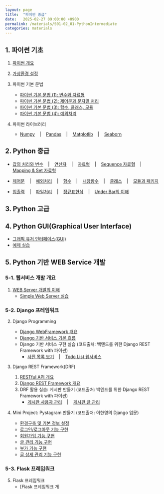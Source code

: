 ```yaml
---
layout: page
title:  "파이썬 중급"
date:   2025-02-27 09:00:00 +0900
permalink: /materials/S01-02_01-PythonIntermediate
categories: materials
---
```


## **1. 파이썬 기초**

1. [파이썬 개요](/material/python/S01-01-01-01_01-PythonOverview)

2. [가상환경 설정](/material/python/S01-01-02-01_01-VirtualEnvironment)

3. 파이썬 기본 문법

    - [파이썬 기본 문법 (1): 변수와 자료형](/material/python/S01-01-03-01_01-PythonBasic_Variables_DataType)
    - [파이썬 기본 문법 (2): 제어문과 문자열 처리](/material/python/S01-01-03-02_01-PythonBasic_ControlStatements_String)
    - [파이썬 기본 문법 (3): 함수, 클래스, 모듈](/material/python/S01-01-03-03_01-PythonBasic_Functions_Classes_Modules)
    - [파이썬 기본 문법 (4): 예외처리](/material/python/S01-01-03-04_01-PythonBasic_Exceptions)

4. 파이썬 라이브러리

    - [Numpy](https://colab.research.google.com/github/SkyLectures/LectureMaterials/blob/main/Part01_Python/S01-02-01_Numpy.ipynb)
    &nbsp;&nbsp;&nbsp;|&nbsp;&nbsp;&nbsp;
    [Pandas](https://colab.research.google.com/github/SkyLectures/LectureMaterials/blob/main/Part01_Python/S01-02-02_Pandas.ipynb)
    &nbsp;&nbsp;&nbsp;|&nbsp;&nbsp;&nbsp;
    [Matplotlib](https://colab.research.google.com/github/SkyLectures/LectureMaterials/blob/main/Part01_Python/S01-02-03_Matplotlib.ipynb)
    &nbsp;&nbsp;&nbsp;|&nbsp;&nbsp;&nbsp;
    [Seaborn](https://colab.research.google.com/github/SkyLectures/LectureMaterials/blob/main/Part01_Python/S01-02-04_Seaborn.ipynb)


## **2. Python 중급**

- [값의 처리와 변수](https://colab.research.google.com/github/SkyLectures/LectureMaterials/blob/main/Part01_Python/S01-01-03-002_Variables.ipynb)
&nbsp;&nbsp;&nbsp;|&nbsp;&nbsp;&nbsp;
[연산자](https://colab.research.google.com/github/SkyLectures/LectureMaterials/blob/main/Part01_Python/S01-01-03-005_Operators.ipynb)
&nbsp;&nbsp;&nbsp;|&nbsp;&nbsp;&nbsp;
[자료형](https://colab.research.google.com/github/SkyLectures/LectureMaterials/blob/main/Part01_Python/S01-01-03-004_DataType.ipynb)
&nbsp;&nbsp;&nbsp;|&nbsp;&nbsp;&nbsp;
[Sequence 자료형](https://colab.research.google.com/github/SkyLectures/LectureMaterials/blob/main/Part01_Python/S01-01-03-006_Sequence_DataType.ipynb)
&nbsp;&nbsp;&nbsp;|&nbsp;&nbsp;&nbsp;
[Mapping & Set 자료형](https://colab.research.google.com/github/SkyLectures/LectureMaterials/blob/main/Part01_Python/S01-01-03-007_Mapping_Set_DataType.ipynb)

- [제어문](https://colab.research.google.com/github/SkyLectures/LectureMaterials/blob/main/Part01_Python/S01-01-03-008_Control_Statements.ipynb)
&nbsp;&nbsp;&nbsp;|&nbsp;&nbsp;&nbsp;
[예외처리](https://colab.research.google.com/github/SkyLectures/LectureMaterials/blob/main/Part01_Python/S01-01-03-013_Exceptions.ipynb)
&nbsp;&nbsp;&nbsp;|&nbsp;&nbsp;&nbsp;
[함수](https://colab.research.google.com/github/SkyLectures/LectureMaterials/blob/main/Part01_Python/S01-01-03-009_Functions.ipynb)
&nbsp;&nbsp;&nbsp;|&nbsp;&nbsp;&nbsp;
[내장함수](https://colab.research.google.com/github/SkyLectures/LectureMaterials/blob/main/Part01_Python/S01-01-03-010_Built-in_Functions.ipynb)
&nbsp;&nbsp;&nbsp;|&nbsp;&nbsp;&nbsp;
[클래스](https://colab.research.google.com/github/SkyLectures/LectureMaterials/blob/main/Part01_Python/S01-01-03-011_Classes.ipynb)
&nbsp;&nbsp;&nbsp;|&nbsp;&nbsp;&nbsp;
[모듈과 패키지](https://colab.research.google.com/github/SkyLectures/LectureMaterials/blob/main/Part01_Python/S01-01-03-012_Modules_Packages.ipynb)

- [입출력](https://colab.research.google.com/github/SkyLectures/LectureMaterials/blob/main/Part01_Python/S01-01-03-014_Inputs_Outputs.ipynb)
&nbsp;&nbsp;&nbsp;|&nbsp;&nbsp;&nbsp;
[파일처리](https://colab.research.google.com/github/SkyLectures/LectureMaterials/blob/main/Part01_Python/S01-01-03-015_File_Handling.ipynb)
&nbsp;&nbsp;&nbsp;|&nbsp;&nbsp;&nbsp;
[정규표현식](https://colab.research.google.com/github/SkyLectures/LectureMaterials/blob/main/Part01_Python/S01-01-03-016_Regular_Expressions.ipynb)
&nbsp;&nbsp;&nbsp;|&nbsp;&nbsp;&nbsp;
[Under Bar의 이해](https://colab.research.google.com/github/SkyLectures/LectureMaterials/blob/main/Part01_Python/S01-01-03-003_UnderBar.ipynb)


## **3. Python 고급**



## **4. Python GUI(Graphical User Interface)**

- [그래픽 유저 인터페이스(GUI)](https://colab.research.google.com/github/SkyLectures/LectureMaterials/blob/main/Part01_Python/S01-01-03-021_GUI.ipynb)
- [예제 실습](https://colab.research.google.com/github/SkyLectures/LectureMaterials/blob/main/Part01_Python/S01-01-03-022_Examples.ipynb)


## **5. Python 기반 WEB Service 개발**

### 5-1. 웹서비스 개발 개요
1. [WEB Server 개발의 이해](/materials/S01-04-01-00_Web_Service_Development_Overview)
    - [Simple Web Server 실습](https://colab.research.google.com/github/SkyLectures/LectureMaterials/blob/main/Part01_Python/S01-04-01-01_Simple_Web_Server.ipynb)

### 5-2. Django 프레임워크

2. Django Programming
    - [Django WebFramework 개요](https://colab.research.google.com/github/SkyLectures/LectureMaterials/blob/main/Part01_Python/S01-04-02-01_Django_Overview.ipynb)
    - [Django 기반 서비스 기본 흐름](https://colab.research.google.com/github/SkyLectures/LectureMaterials/blob/main/Part01_Python/S01-04-02-02_Django_Basic_Service.ipynb)
    - Django 기반 서비스 구현 실습 (코드출처: 백엔드를 위한 Django REST Framework with 파이썬)
        - [사진 목록 보기](https://colab.research.google.com/github/SkyLectures/LectureMaterials/blob/main/Part01_Python/S01-04-02-03_Django_Picture_List.ipynb)
            &nbsp;&nbsp;&nbsp;|&nbsp;&nbsp;&nbsp;
            [Todo List 웹서비스](https://colab.research.google.com/github/SkyLectures/LectureMaterials/blob/main/Part01_Python/S01-04-02-04_Django_Todo_List.ipynb)

3. Django REST Framework(DRF)
    1. [RESTful API 개요](https://colab.research.google.com/github/SkyLectures/LectureMaterials/blob/main/Part01_Python/S01-04-03-01_RESTful_API_Overview.ipynb)
    2. [Django REST Framework 개요](https://colab.research.google.com/github/SkyLectures/LectureMaterials/blob/main/Part01_Python/S01-04-03-02_DRF_Overview.ipynb)
    3. DRF 활용 실습: 게시판 만들기 (코드출처: 백엔드를 위한 Django REST Framework with 파이썬)
        - [게시판 사용자 관리](https://colab.research.google.com/github/SkyLectures/LectureMaterials/blob/main/Part01_Python/S01-04-03-03_01-DRF_BBS_Users.ipynb)
            &nbsp;&nbsp;&nbsp;|&nbsp;&nbsp;&nbsp;
            [게시판 글 관리](https://colab.research.google.com/github/SkyLectures/LectureMaterials/blob/main/Part01_Python/S01-04-03-03_02-DRF_BBS_Posts.ipynb)

4. Mini Project: Pystagram 만들기 (코드출처: 이한영의 Django 입문)
    - [환경구축 및 기본 정보 설정](/materials/S01-04-03-04_01-WebService_Pystagram_01)
    - [로그인/로그아웃 기능 구현](/materials/S01-04-03-04_02-WebService_Pystagram_02)
    - [회원가입 기능 구현](/materials/S01-04-03-04_03-WebService_Pystagram_03)
    - [글 관리 기능 구현](/materials/S01-04-03-04_04-WebService_Pystagram_04)
    - [부가 기능 구현](/materials/S01-04-03-04_05-WebService_Pystagram_05)
    - [글 상세 관리 기능 구현](/materials/S01-04-03-04_06-WebService_Pystagram_06)

### 5-3. Flask 프레임워크

5. Flask 프레임워크
    - [Flask 프레임워크 개